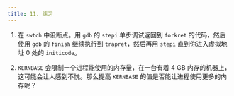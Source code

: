 ```yaml
---
title: 11. 练习
---
```


1. 在 `swtch` 中设断点。用 `gdb` 的 `stepi` 单步调试返回到 `forkret` 的代码，然后使用 `gdb` 的 `finish` 继续执行到 `trapret`，然后再用 `stepi` 直到你进入虚拟地址 0 处的 `initicode`。

2. `KERNBASE` 会限制一个进程能使用的内存量，在一台有着 4 GB 内存的机器上，这可能会让人感到不悦。那么提高 `KERNBASE` 的值是否能让进程使用更多的内存呢？